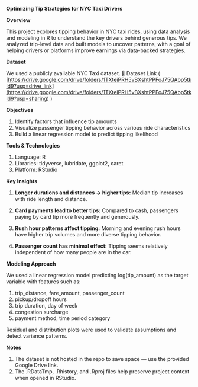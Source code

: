 **Optimizing Tip Strategies for NYC Taxi Drivers**

**Overview**

This project explores tipping behavior in NYC taxi rides, using data analysis and modeling in R to understand the key drivers behind generous tips. We analyzed trip-level data and built models to uncover patterns, with a goal of helping drivers or platforms improve earnings via data-backed strategies.


**Dataset**

We used a publicly available NYC Taxi dataset.
🔗 Dataset Link ( [https://drive.google.com/drive/folders/1TXteiPRH5vBXshtPPFoJ75QAbp5tkld9?usp=drive_link](https://drive.google.com/drive/folders/1TXteiPRH5vBXshtPPFoJ75QAbp5tkld9?usp=sharing) )


**Objectives**

1. Identify factors that influence tip amounts
2. Visualize passenger tipping behavior across various ride characteristics
3. Build a linear regression model to predict tipping likelihood


**Tools & Technologies**

1. Language: R
2. Libraries: tidyverse, lubridate, ggplot2, caret
3. Platform: RStudio


**Key Insights**

1. **Longer durations and distances → higher tips:**
   Median tip increases with ride length and distance.

2. **Card payments lead to better tips:**
   Compared to cash, passengers paying by card tip more frequently and generously.

3. **Rush hour patterns affect tipping:** 
   Morning and evening rush hours have higher trip volumes and more diverse tipping behavior.

4. **Passenger count has minimal effect:** 
   Tipping seems relatively independent of how many people are in the car.


**Modeling Approach**

We used a linear regression model predicting log(tip_amount) as the target variable with features such as:

1. trip_distance, fare_amount, passenger_count
2. pickup/dropoff hours
3. trip duration, day of week
4. congestion surcharge
5. payment method, time period category

Residual and distribution plots were used to validate assumptions and detect variance patterns.


**Notes**

1. The dataset is not hosted in the repo to save space — use the provided Google Drive link.
2. The .RDataTmp, .Rhistory, and .Rproj files help preserve project context when opened in RStudio.

